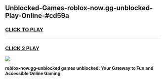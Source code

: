 
## Unblocked-Games-roblox-now.gg-unblocked-Play-Online-#cd59a
<h3>
<a href="https://premium.freeplayer.one?title=roblox-now.gg-unblocked&ref=27F">CLICK TO PLAY</a></h3>
<hr>

<h3>
<a href="https://premium.freeplayer.one?title=roblox-now.gg-unblocked&ref=27F">CLICK 2 PLAY</a>
  
</h3>

<a href="https://premium.freeplayer.one?title=roblox-now.gg-unblocked&ref=27F"><img src="https://clearcache.store/games.png"></a>


**roblox-now.gg-unblocked games unblocked: Your Gateway to Fun and Accessible Online Gaming**
